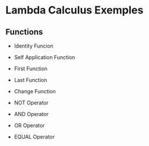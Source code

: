 # Lambda Calculus Exemples


## Functions
- Identity Funcion
- Self Application Function
- First Function
- Last Function
- Change Function

- NOT Operator
- AND Operator
- OR Operator
- EQUAL Operator
